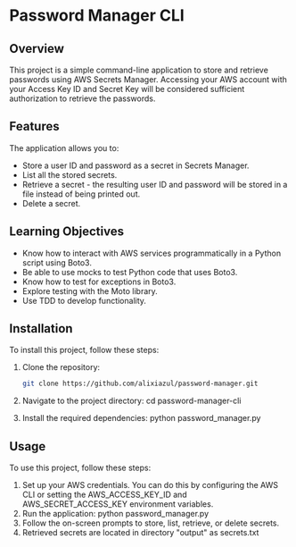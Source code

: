 # Password Manager CLI

## Overview

This project is a simple command-line application to store and retrieve passwords using AWS Secrets Manager. Accessing your AWS account with your Access Key ID and Secret Key will be considered sufficient authorization to retrieve the passwords.

## Features

The application allows you to:

- Store a user ID and password as a secret in Secrets Manager.
- List all the stored secrets.
- Retrieve a secret - the resulting user ID and password will be stored in a file instead of being printed out.
- Delete a secret.

## Learning Objectives

- Know how to interact with AWS services programmatically in a Python script using Boto3.
- Be able to use mocks to test Python code that uses Boto3.
- Know how to test for exceptions in Boto3.
- Explore testing with the Moto library.
- Use TDD to develop functionality.

## Installation

To install this project, follow these steps:

1. Clone the repository:
   ```sh
   git clone https://github.com/alixiazul/password-manager.git

2. Navigate to the project directory:
   cd password-manager-cli

3. Install the required dependencies:
   python password_manager.py

## Usage

To use this project, follow these steps:

1. Set up your AWS credentials. You can do this by configuring the AWS CLI or setting the AWS_ACCESS_KEY_ID and AWS_SECRET_ACCESS_KEY environment variables.
2. Run the application:
    python password_manager.py
3. Follow the on-screen prompts to store, list, retrieve, or delete secrets.
4. Retrieved secrets are located in directory "output" as secrets.txt